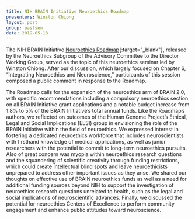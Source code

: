 ```yaml
---
title: NIH BRAIN Initiative Neuroethics Roadmap
presenters: Winston Chiong
layout: post
group: pastsem
date: 2019-05-13
---
```


The NIH BRAIN Initiative [Neuroethics Roadmap](https://braininitiative.nih.gov/strategic-planning/acd-working-group/neuroethics-roadmap){:target="_blank"},
released by the Neuroethics Subgroup of the Advisory Committee to the Director Working Group, served as the topic of this neuroethics seminar
led by Winston Chiong. After our discussion, which largely focused on Chapter 6, “Integrating Neuroethics and Neuroscience,” participants 
of this session composed a public comment in response to the Roadmap. 

The Roadmap calls for the expansion of the neuroethics arm of BRAIN 2.0, with specific recommendations including a compulsory neuroethics 
section on all BRAIN Initiative grant applications and a notable budget increase from 1.8% to 5% of the BRAIN Initiative’s total 
annual funds. Like the Roadmap’s authors, we reflected on outcomes of the Human Genome Project’s Ethical, Legal and Social Implications 
(ELSI) group in envisioning the role of the BRAIN Initiative within the field of neuroethics. We expressed interest in fostering a 
dedicated neuroethics workforce that includes neuroscientists with firsthand knowledge of medical applications, as well as junior 
researchers with the potential to commit to long-term neuroethics pursuits. Also of great concern was myopia within neuroethics research 
questions and the squandering of scientific creativity through funding restrictions, which could create intellectual blind spots and 
leave neuroethicists unprepared to address other important issues as they arise. We shared our thoughts on effective use of BRAIN 
neuroethics funds as well as a need for additional funding sources beyond NIH to support the investigation of neuroethics research 
questions unrelated to health, such as the legal and social implications of neuroscientific advances. Finally, we discussed the potential
for neuroethics Centers of Excellence to perform community engagement and enhance public attitudes toward neuroscience.
